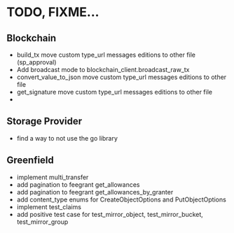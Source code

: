 # TODO, FIXME...

## Blockchain

- build_tx move custom type_url messages editions to other file (sp_approval)
- Add broadcast mode to blockchain_client.broadcast_raw_tx
- convert_value_to_json move custom type_url messages editions to other file 
- get_signature move custom type_url messages editions to other file
- 

## Storage Provider

- find a way to not use the go library

## Greenfield

- implement multi_transfer
- add pagination to feegrant get_allowances
- add pagination to feegrant get_allowances_by_granter
- add content_type enums for CreateObjectOptions and PutObjectOptions
- implement test_claims
- add positive test case for test_mirror_object, test_mirror_bucket, test_mirror_group